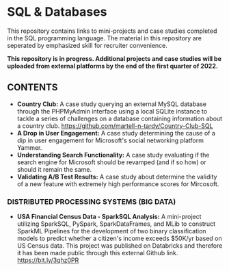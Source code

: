 # SQL & Databases
This repository contains links to mini-projects and case studies completed in the SQL programming language. The material in this repository are seperated by emphasized skill for recruiter convenience.

**This repository is in progress. Additional projects and case studies will be uploaded from external platforms by the end of the first quarter of 2022.**

## CONTENTS
* **Country Club:** A case study querying an external MySQL database through the PHPMyAdmin interface using a local SQLite instance to tackle a series of challenges on a database containing information about a country club.
  https://github.com/martell-n-tardy/Country-Club-SQL
* **A Drop in User Engagement:** A case study determining the cause of a dip in user engagement for Microsoft's social networking platform Yammer.
* **Understanding Search Functionality:** A case study evaluating if the search engine for Microsoft should be revamped (and if so how) or should it remain the same.
* **Validating A/B Test Results:** A case study about determine the validity of a new feature with extremely high performance scores for Mircosoft.

### DISTRIBUTED PROCESSING SYSTEMS (BIG DATA)
* **USA Financial Census Data - SparkSQL Analysis:** A mini-project utilizing SparkSQL, PySpark, SparkDataFrames, and MLib to construct SparkML Pipelines for the development of two binary classification models to predict whether a citizen's income exceeds $50K/yr based on US Census data. This project was published on Databricks and therefore it has been made public through this external Github link. https://bit.ly/3qhz0PR

